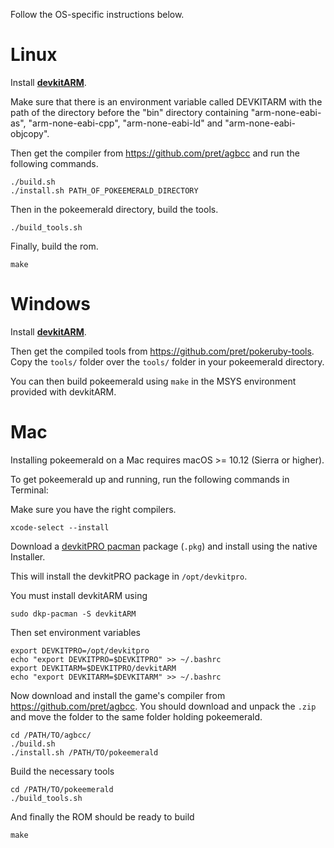 Follow the OS-specific instructions below.

# Linux

Install [**devkitARM**](http://devkitpro.org/wiki/Getting_Started/devkitARM).

Make sure that there is an environment variable called DEVKITARM with the path of the directory before the "bin" directory containing "arm-none-eabi-as", "arm-none-eabi-cpp", "arm-none-eabi-ld" and "arm-none-eabi-objcopy".

Then get the compiler from https://github.com/pret/agbcc and run the following commands.

```
./build.sh
./install.sh PATH_OF_POKEEMERALD_DIRECTORY
```

Then in the pokeemerald directory, build the tools.

```
./build_tools.sh
```

Finally, build the rom.

```
make
```

# Windows

Install [**devkitARM**](http://devkitpro.org/wiki/Getting_Started/devkitARM).

Then get the compiled tools from https://github.com/pret/pokeruby-tools. Copy the `tools/` folder over the `tools/` folder in your pokeemerald directory.

You can then build pokeemerald using `make` in the MSYS environment provided with devkitARM.

# Mac

Installing pokeemerald on a Mac requires macOS >= 10.12 (Sierra or higher).

To get pokeemerald up and running, run the following commands in Terminal:

Make sure you have the right compilers.

```
xcode-select --install
```
   
Download a [devkitPRO pacman](https://github.com/devkitPro/pacman/releases/tag/v1.0.0) package (`.pkg`) and install using the native Installer.

This will install the devkitPRO package in `/opt/devkitpro`.

You must install devkitARM using

```
sudo dkp-pacman -S devkitARM 
```

Then set environment variables 

```
export DEVKITPRO=/opt/devkitpro
echo "export DEVKITPRO=$DEVKITPRO" >> ~/.bashrc
export DEVKITARM=$DEVKITPRO/devkitARM
echo "export DEVKITARM=$DEVKITARM" >> ~/.bashrc
```

Now download and install the game's compiler from <https://github.com/pret/agbcc>. You should download and unpack the `.zip` and move the folder to the same folder holding pokeemerald. 

```
cd /PATH/TO/agbcc/
./build.sh
./install.sh /PATH/TO/pokeemerald 
```

Build the necessary tools
```
cd /PATH/TO/pokeemerald
./build_tools.sh
```
And finally the ROM should be ready to build
```
make
```
